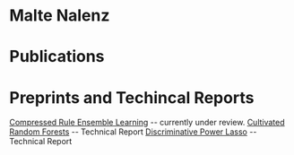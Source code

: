 # Malte Nalenz


# Publications

# Preprints and Techincal Reports
[Compressed Rule Ensemble Learning](./CRE.pdf)  -- currently under review.
[Cultivated Random Forests](https://epub.ub.uni-muenchen.de/77861/) -- Technical Report
[Discriminative Power Lasso](https://epub.ub.uni-muenchen.de/77862/) -- Technical Report
